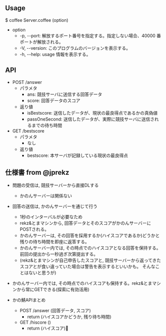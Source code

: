 ## Usage
$ coffee Server.coffee (option)

- option
    - -p, --port: 解放するポート番号を指定する。指定しない場合、40000 番ポートが解放される。
    - -V, --version: このプログラムのバージョンを表示する。
    - -h, --help: usage 情報を表示する。

## API
- POST /answer
    - パラメタ
        - ans: 競技サーバに送信する回答データ
        - score: 回答データのスコア
    - 返り値
        - isBestscore: 送信したデータが、現状の最良得点であるかの真偽値
        - passOneSecond: 送信したデータが、実際に競技サーバに送信されるまでの待ち時間
- GET /bestscore
    - パラメタ
        - なし
    - 返り値
        - bestscore: 本サーバが記録している現状の最良得点

## 仕様書 from @jprekz
- 問題の受信は, 競技サーバーから直接DLする
    - かのんサーバーは関係ない

- 回答の送信は, かのんサーバーを通じて行う
    - 1秒のインターバルが必要なため
    - rekz&とまマシンから, 回答データとそのスコアがかのんサーバーにPOSTされる。
    - かのんサーバーは, その回答を採用するか(ハイスコアであるか)どうかと残りの待ち時間を即座に返答する。
    - かのんサーバー内では, その時点でのハイスコアとなる回答を保持する。前回の提出から一秒過ぎ次第提出する。
    - (rekz&とまマシンが自己申告したスコアと, 競技サーバーから返ってきたスコアとが食い違っていた場合は警告を表示するといいかも。
        そんなことはないと思うが)

- かのんサーバー内では, その時点でのハイスコアも保持する。rekz&とまマシンから常にGETできる(探索に有効活用)

- かの鯖APIまとめ
    - POST /answer (回答データ, スコア)
        - return (ハイスコアかどうか, 残り待ち時間)
    - GET /hiscore ()
        - return (ハイスコア)
